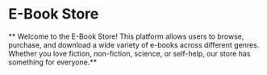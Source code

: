 # E-Book Store
** Welcome to the E-Book Store! This platform allows users to browse, purchase, and download a wide variety of e-books across different genres. Whether you love fiction, non-fiction, science, or self-help, our store has something for everyone.**
